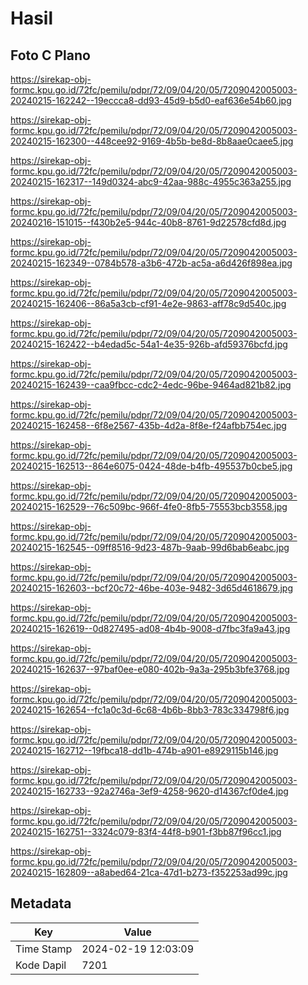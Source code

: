 # Hasil

## Foto C Plano

https://sirekap-obj-formc.kpu.go.id/72fc/pemilu/pdpr/72/09/04/20/05/7209042005003-20240215-162242--19eccca8-dd93-45d9-b5d0-eaf636e54b60.jpg

https://sirekap-obj-formc.kpu.go.id/72fc/pemilu/pdpr/72/09/04/20/05/7209042005003-20240215-162300--448cee92-9169-4b5b-be8d-8b8aae0caee5.jpg

https://sirekap-obj-formc.kpu.go.id/72fc/pemilu/pdpr/72/09/04/20/05/7209042005003-20240215-162317--149d0324-abc9-42aa-988c-4955c363a255.jpg

https://sirekap-obj-formc.kpu.go.id/72fc/pemilu/pdpr/72/09/04/20/05/7209042005003-20240216-151015--f430b2e5-944c-40b8-8761-9d22578cfd8d.jpg

https://sirekap-obj-formc.kpu.go.id/72fc/pemilu/pdpr/72/09/04/20/05/7209042005003-20240215-162349--0784b578-a3b6-472b-ac5a-a6d426f898ea.jpg

https://sirekap-obj-formc.kpu.go.id/72fc/pemilu/pdpr/72/09/04/20/05/7209042005003-20240215-162406--86a5a3cb-cf91-4e2e-9863-aff78c9d540c.jpg

https://sirekap-obj-formc.kpu.go.id/72fc/pemilu/pdpr/72/09/04/20/05/7209042005003-20240215-162422--b4edad5c-54a1-4e35-926b-afd59376bcfd.jpg

https://sirekap-obj-formc.kpu.go.id/72fc/pemilu/pdpr/72/09/04/20/05/7209042005003-20240215-162439--caa9fbcc-cdc2-4edc-96be-9464ad821b82.jpg

https://sirekap-obj-formc.kpu.go.id/72fc/pemilu/pdpr/72/09/04/20/05/7209042005003-20240215-162458--6f8e2567-435b-4d2a-8f8e-f24afbb754ec.jpg

https://sirekap-obj-formc.kpu.go.id/72fc/pemilu/pdpr/72/09/04/20/05/7209042005003-20240215-162513--864e6075-0424-48de-b4fb-495537b0cbe5.jpg

https://sirekap-obj-formc.kpu.go.id/72fc/pemilu/pdpr/72/09/04/20/05/7209042005003-20240215-162529--76c509bc-966f-4fe0-8fb5-75553bcb3558.jpg

https://sirekap-obj-formc.kpu.go.id/72fc/pemilu/pdpr/72/09/04/20/05/7209042005003-20240215-162545--09ff8516-9d23-487b-9aab-99d6bab6eabc.jpg

https://sirekap-obj-formc.kpu.go.id/72fc/pemilu/pdpr/72/09/04/20/05/7209042005003-20240215-162603--bcf20c72-46be-403e-9482-3d65d4618679.jpg

https://sirekap-obj-formc.kpu.go.id/72fc/pemilu/pdpr/72/09/04/20/05/7209042005003-20240215-162619--0d827495-ad08-4b4b-9008-d7fbc3fa9a43.jpg

https://sirekap-obj-formc.kpu.go.id/72fc/pemilu/pdpr/72/09/04/20/05/7209042005003-20240215-162637--97baf0ee-e080-402b-9a3a-295b3bfe3768.jpg

https://sirekap-obj-formc.kpu.go.id/72fc/pemilu/pdpr/72/09/04/20/05/7209042005003-20240215-162654--fc1a0c3d-6c68-4b6b-8bb3-783c334798f6.jpg

https://sirekap-obj-formc.kpu.go.id/72fc/pemilu/pdpr/72/09/04/20/05/7209042005003-20240215-162712--19fbca18-dd1b-474b-a901-e8929115b146.jpg

https://sirekap-obj-formc.kpu.go.id/72fc/pemilu/pdpr/72/09/04/20/05/7209042005003-20240215-162733--92a2746a-3ef9-4258-9620-d14367cf0de4.jpg

https://sirekap-obj-formc.kpu.go.id/72fc/pemilu/pdpr/72/09/04/20/05/7209042005003-20240215-162751--3324c079-83f4-44f8-b901-f3bb87f96cc1.jpg

https://sirekap-obj-formc.kpu.go.id/72fc/pemilu/pdpr/72/09/04/20/05/7209042005003-20240215-162809--a8abed64-21ca-47d1-b273-f352253ad99c.jpg


## Metadata

| Key        | Value               |
| ---------- | ------------------- |
| Time Stamp | 2024-02-19 12:03:09 |
| Kode Dapil | 7201                |



